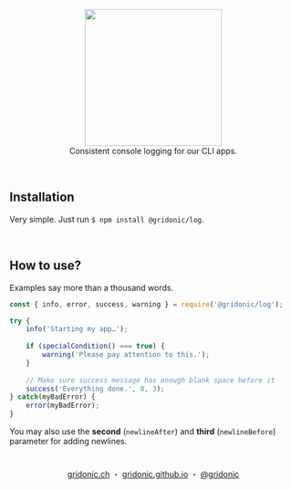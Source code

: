<p align="center">
  <img width="240" src="https://gridonic.github.io/assets/images/logos/gridonic.svg"><br>
  Consistent console logging for our CLI apps.
</p>

<br>

## Installation

Very simple. Just run `$ npm install @gridonic/log`.

<br>

## How to use?

Examples say more than a thousand words.

```js
const { info, error, success, warning } = require('@gridonic/log');

try {
    info('Starting my app…');
    
    if (specialCondition() === true) {
        warning('Please pay attention to this.');
    }
    
    // Make sure success message has enough blank space before it
    success('Everything done.', 0, 3);
} catch(myBadError) {
    error(myBadError);
}
```

You may also use the **second** (`newlineAfter`)  and **third** (`newlineBefore`) parameter for adding newlines.

#  
<p align="center">
  <a href="https://gridonic.ch">gridonic.ch</a> ・
  <a href="https://gridonic.github.io">gridonic.github.io</a> ・
  <a href="https://twitter.com/gridonic">@gridonic</a>
</p>

